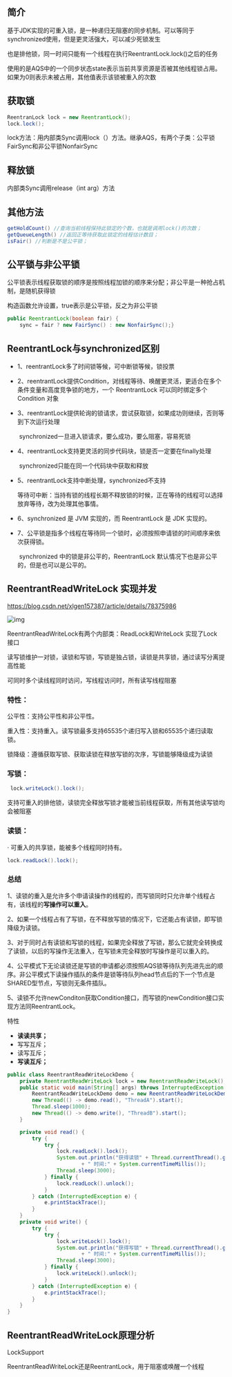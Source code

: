 ## 简介

基于JDK实现的可重入锁，是一种递归无阻塞的同步机制。可以等同于synchronized使用，但是更灵活强大，可以减少死锁发生

也是排他锁，同一时间只能有一个线程在执行ReentrantLock.lock()之后的任务

使用的是AQS中的一个同步状态state表示当前共享资源是否被其他线程锁占用。如果为0则表示未被占用，其他值表示该锁被重入的次数

## 获取锁

```java
ReentranLock lock = new ReentrantLock();
lock.lock();
```

lock方法：用内部类Sync调用lock（）方法。继承AQS，有两个子类：公平锁FairSync和非公平锁NonfairSync

## 释放锁

内部类Sync调用release（int arg）方法

## 其他方法

```java
getHoldCount() //查询当前线程保持此锁定的个数，也就是调用lock()的次数； 
getQueueLength() //返回正等待获取此锁定的线程估计数目；
isFair() //判断是不是公平锁； 
```

## 公平锁与非公平锁

公平锁表示线程获取锁的顺序是按照线程加锁的顺序来分配；非公平是一种抢占机制，是随机获得锁

构造函数允许设置，true表示是公平锁，反之为非公平锁

```java
public ReentrantLock(boolean fair) {    
	sync = fair ? new FairSync() : new NonfairSync();} 
```

## ReentrantLock与synchronized区别

- 1、reentrantLock多了时间锁等候，可中断锁等候，锁投票

- 2、reentrantLock提供Condition，对线程等待、唤醒更灵活，更适合在多个条件变量和高度竞争锁的地方，一个 ReentrantLock 可以同时绑定多个 Condition 对象

- 3、reentrantLock提供轮询的锁请求，尝试获取锁，如果成功则继续，否则等到下次运行处理

  ​	synchronized一旦进入锁请求，要么成功，要么阻塞，容易死锁

- 4、reentrantLock支持更灵活的同步代码块，锁是否一定要在finally处理

  ​	synchronized只能在同一个代码块中获取和释放

- 5、reentrantLock支持中断处理，synchronized不支持

  ​	等待可中断：当持有锁的线程长期不释放锁的时候，正在等待的线程可以选择放弃等待，改为处理其他事情。

- 6、synchronized 是 JVM 实现的，而 ReentrantLock 是 JDK 实现的。

- 7、公平锁是指多个线程在等待同一个锁时，必须按照申请锁的时间顺序来依次获得锁。

  ​	synchronized 中的锁是非公平的，ReentrantLock 默认情况下也是非公平的，但是也可以是公平的。



## ReentrantReadWriteLock 实现并发

<https://blog.csdn.net/xlgen157387/article/details/78375986>

![img](/images/ReentrantReadWriteLock.png)

ReentrantReadWriteLock有两个内部类：ReadLock和WriteLock  实现了Lock 接口

读写锁维护一对锁，读锁和写锁，写锁是独占锁，读锁是共享锁，通过读写分离提高性能

可同时多个读线程同时访问，写线程访问时，所有读写线程阻塞

### 特性：

公平性：支持公平性和非公平性。

重入性：支持重入。读写锁最多支持65535个递归写入锁和65535个递归读取锁。

锁降级：遵循获取写锁、获取读锁在释放写锁的次序，写锁能够降级成为读锁

### 写锁：

```java
 lock.writeLock().lock(); 
```

支持可重入的排他锁，读锁完全释放写锁才能被当前线程获取，所有其他读写锁均会被阻塞

### 读锁：

·	可重入的共享锁，能被多个线程同时持有。

```java
lock.readLock().lock(); 
```



### 总结

1、读锁的重入是允许多个申请读操作的线程的，而写锁同时只允许单个线程占有，该线程的**写操作可以重入**。

2、如果一个线程占有了写锁，在不释放写锁的情况下，它还能占有读锁，即写锁降级为读锁。

3、对于同时占有读锁和写锁的线程，如果完全释放了写锁，那么它就完全转换成了读锁，以后的写操作无法重入，在写锁未完全释放时写操作是可以重入的。

4、公平模式下无论读锁还是写锁的申请都必须按照AQS锁等待队列先进先出的顺序。非公平模式下读操作插队的条件是锁等待队列head节点后的下一个节点是SHARED型节点，写锁则无条件插队。

5、读锁不允许newConditon获取Condition接口，而写锁的newCondition接口实现方法同ReentrantLock。



特性

- **读读共享；** 
- 写写互斥； 
- 读写互斥； 
- **写读互斥；**

```java
public class ReentrantReadWriteLockDemo {
    private ReentrantReadWriteLock lock = new ReentrantReadWriteLock();
    public static void main(String[] args) throws InterruptedException {
        ReentrantReadWriteLockDemo demo = new ReentrantReadWriteLockDemo();
        new Thread(() -> demo.read(), "ThreadA").start();
        Thread.sleep(1000);
        new Thread(() -> demo.write(), "ThreadB").start();
    }

    private void read() {
        try {
            try {
                lock.readLock().lock();
                System.out.println("获得读锁" + Thread.currentThread().getName()
                        + " 时间:" + System.currentTimeMillis());
                Thread.sleep(3000);
            } finally {
                lock.readLock().unlock();
            }
        } catch (InterruptedException e) {
            e.printStackTrace();
        }
    }
    private void write() {
        try {
            try {
                lock.writeLock().lock();
                System.out.println("获得写锁" + Thread.currentThread().getName()
                        + " 时间:" + System.currentTimeMillis());
                Thread.sleep(3000);
            } finally {
                lock.writeLock().unlock();
            }
        } catch (InterruptedException e) {
            e.printStackTrace();
        }
    }
}
```



## ReentrantReadWriteLock原理分析

LockSupport

ReentrantReadWriteLock还是ReentrantLock，用于阻塞或唤醒一个线程










